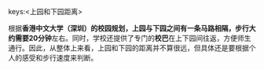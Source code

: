 keys:<上园和下园距离>


根据**香港中文大学（深圳）**的校园规划，上园与下园之间有一条马路相隔，步行大约需要**20分钟**左右。同时，学校还提供了专门的**校巴**在上下园间往返，方便师生通行。因此，从整体上来看，上园和下园的距离并不算很远，但具体还是要根据个人的感受和步行速度来判断。